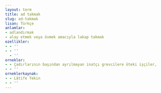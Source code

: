 ```yaml
---
layout: term
title: ad takmak
slug: ad-takmak
lisan: Türkçe
anlamlar:
- adlandırmak
- alay etmek veya övmek amacıyla lakap takmak
ozellikler:
- - ''
- - ''
  - ''
ornekler:
- - Çadırlarının başından ayrılmayan inatçı grevcilere öteki işçiler, 'çadır tutan' diye ad taktı.
- - ''
orneklerkaynak:
- - Lâtife Tekin
- - ''
---
```

